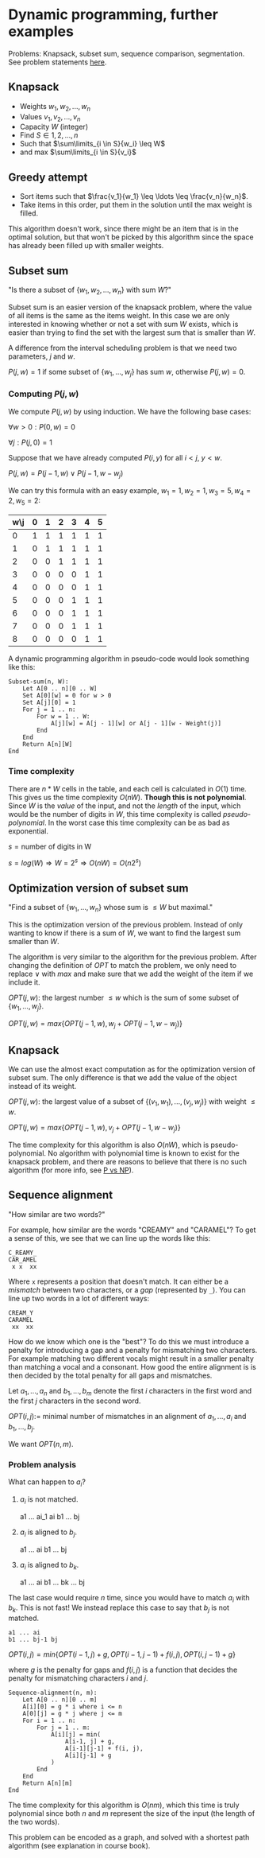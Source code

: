 # Dynamic programming, further examples

Problems: Knapsack, subset sum, sequence comparison, segmentation. See problem statements [here](http://www.cse.chalmers.se/edu/course/TIN093_Algorithms_LP1/alg3.pdf).

## Knapsack

* Weights $w_1, w_2, ..., w_n$
* Values $v_1, v_2, ..., v_n$
* Capacity $W$ (integer)
* Find $S \in {1, 2, ..., n}$
* Such that $\sum\limits_{i \in S}{w_i} \leq W$
* and max $\sum\limits_{i \in S}{v_i}$

## Greedy attempt

* Sort items such that $\frac{v_1}{w_1} \leq \ldots \leq \frac{v_n}{w_n}$.
* Take items in this order, put them in the solution until the max weight is filled.

This algorithm doesn't work, since there might be an item that is in the optimal solution, but that won't be picked by this algorithm since the space has already been filled up with smaller weights.

## Subset sum

"Is there a subset of $\{w_1, w_2, ..., w_n\}$ with sum $W$?"

Subset sum is an easier version of the knapsack problem, where the value of all items is the same as the items weight. In this case we are only interested in knowing whether or not a set with sum $W$ exists, which is easier than trying to find the set with the largest sum that is smaller than $W$.

A difference from the interval scheduling problem is that we need two parameters, $j$ and $w$.

$P(j, w) = 1$ if some subset of $\{w_1, ..., w_j\}$ has sum $w$, otherwise $P(j, w) = 0$.

### Computing $P(j, w)$

We compute $P(j, w)$ by using induction. We have the following base cases:

$\forall w > 0 : P(0, w) = 0$

$\forall j : P(j, 0) = 1$

Suppose that we have already computed $P(i, y)$ for all $i < j$, $y < w$.

$P(j, w) = P(j - 1, w) \lor P(j - 1, w-w_j)$

We can try this formula with an easy example, $w_1 = 1, w_2 = 1, w_3 = 5, w_4 = 2, w_5 = 2$:

| w\j | 0 | 1 | 2 | 3 | 4 | 5 |
|:----|:--|:--|:--|:--|:--|:--|
| 0   | 1 | 1 | 1 | 1 | 1 | 1 |
| 1   | 0 | 1 | 1 | 1 | 1 | 1 |
| 2   | 0 | 0 | 1 | 1 | 1 | 1 |
| 3   | 0 | 0 | 0 | 0 | 1 | 1 |
| 4   | 0 | 0 | 0 | 0 | 1 | 1 |
| 5   | 0 | 0 | 0 | 1 | 1 | 1 |
| 6   | 0 | 0 | 0 | 1 | 1 | 1 |
| 7   | 0 | 0 | 0 | 1 | 1 | 1 |
| 8   | 0 | 0 | 0 | 0 | 1 | 1 |

A dynamic programming algorithm in pseudo-code would look something like this:

    Subset-sum(n, W):
        Let A[0 .. n][0 .. W]
        Set A[0][w] = 0 for w > 0
        Set A[j][0] = 1
        For j = 1 .. n:
            For w = 1 .. W:
                A[j][w] = A[j - 1][w] or A[j - 1][w - Weight(j)]
            End
        End
        Return A[n][W]
    End

### Time complexity

There are $n*W$ cells in the table, and each cell is calculated in $O(1)$ time. This gives us the time complexity $O(nW)$. **Though this is not polynomial**. Since $W$ is the *value* of the input, and not the *length* of the input, which would be the number of digits in $W$, this time complexity is called *pseudo-polynomial*. In the worst case this time complexity can be as bad as exponential.

$s = \text{number of digits in W}$

$s = log(W) \Rightarrow W = 2^s \Rightarrow O(nW) = O(n2^s)$

## Optimization version of subset sum

"Find a subset of $\{w_1, ..., w_n\}$ whose sum is $\leq W$ but maximal."

This is the optimization version of the previous problem. Instead of only wanting to know if there is a sum of $W$, we want to find the largest sum smaller than $W$.

The algorithm is very similar to the algorithm for the previous problem. After changing the definition of $OPT$ to match the problem, we only need to replace $\lor$ with $max$ and make sure that we add the weight of the item if we include it.

$OPT(j, w)$: the largest number $\leq w$ which is the sum of some subset of $\{w_1, ..., w_j\}$.

$OPT(j, w) = max \{ OPT(j-1, w), w_j + OPT(j-1, w - w_j) \}$

## Knapsack

We can use the almost exact computation as for the optimization version of subset sum. The only difference is that we add the value of the object instead of its weight.

$OPT(j, w)$: the largest value of a subset of $\{(v_1, w_1), ..., (v_j, w_j)\}$ with weight $\leq w$.

$OPT(j, w) = max \{ OPT(j-1, w), v_j + OPT(j-1, w - w_j) \}$

The time complexity for this algorithm is also $O(nW)$, which is pseudo-polynomial. No algorithm with polynomial time is known to exist for the knapsack problem, and there are reasons to believe that there is no such algorithm (for more info, see [P vs NP](https://en.wikipedia.org/wiki/P_versus_NP_problem)).

## Sequence alignment

"How similar are two words?"

For example, how similar are the words "CREAMY" and "CARAMEL"? To get a sense of this, we see that we can line up the words like this:

    C_REAMY_
    CAR_AMEL
     x x  xx

Where `x` represents a position that doesn't match. It can either be a *mismatch* between two characters, or a *gap* (represented by `_`). You can line up two words in a lot of different ways:

    CREAM_Y
    CARAMEL
     xx  xx

How do we know which one is the "best"? To do this we must introduce a penalty for introducing a gap and a penalty for mismatching two characters. For example matching two different vocals might result in a smaller penalty than matching a vocal and a consonant. How good the entire alignment is is then decided by the total penalty for all gaps and mismatches.

Let $a_1, ..., a_n$ and $b_1, ..., b_m$ denote the first $i$ characters in the first word and the first $j$ characters in the second word.

$OPT(i, j) :=$ minimal number of mismatches in an alignment of $a_1, ..., a_i$ and $b_1, ..., b_j$.

We want $OPT(n, m)$.

### Problem analysis

What can happen to $a_i$?

1) $a_i$ is not matched.


    a1 ... ai_1 ai
    b1 ... bj

2) $a_i$ is aligned to $b_j$.


    a1 ... ai
    b1 ... bj

3) $a_i$ is aligned to $b_k$.


    a1 ... ai
    b1 ... bk ... bj

The last case would require $n$ time, since you would have to match $a_i$ with $b_k$. This is not fast! We instead replace this case to say that $b_j$ is not matched.

    a1 ... ai
    b1 ... bj-1 bj

$OPT(i, j) = min \{ OPT(i-1, j) + g, OPT(i-1, j-1) + f(i, j), OPT(i, j-1) + g \}$

where $g$ is the penalty for gaps and $f(i, j)$ is a function that decides the penalty for mismatching characters $i$ and $j$.

    Sequence-alignment(n, m):
        Let A[0 .. n][0 .. m]
        A[i][0] = g * i where i <= n
        A[0][j] = g * j where j <= m
        For i = 1 .. n:
            For j = 1 .. m:
                A[i][j] = min(
                    A[i-1, j] + g,
                    A[i-1][j-1] + f(i, j),
                    A[i][j-1] + g
                )
            End
        End
        Return A[n][m]
    End

The time complexity for this algorithm is $O(nm)$, which this time is truly polynomial since both $n$ and $m$ represent the size of the input (the length of the two words).

This problem can be encoded as a graph, and solved with a shortest path algorithm (see explanation in course book).

